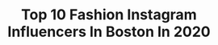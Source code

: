 ---
title: Top 10 Fashion Instagram Influencers In Boston In 2020
description: >-
  Find top fashion Instagram influencers in Boston in 2020. Most popular hashtags: #fashion #ootd #happymothersday #casualstyle.
platform: Instagram
profiles:
  - username: "kadixhe"
    fullname: >-
      Kadi
    location: "United States"
    followers: 3371
    engagement: 1604
    commentsToLikes: 0.203089
    id: ck9hcgto6lblk0j780y5lvc41
    verified: false
    hashtags: "#moroccangirl, #runwaywalk, #bostonbloggers, #dopeports"
  - username: "alainapinto"
    fullname: >-
      A L A I N A  P I N T O
    location: "United States"
    followers: 14145
    engagement: 683
    commentsToLikes: 0.122871
    id: ck6ugzmgo649c0j713eu4xygu
    verified: true
    hashtags: "#curls, #ootd, #amnews, #woah"
  - username: "cutest_animals10"
    fullname: >-
      Cute Animals 🐼 Dogs 🐶 Cats 🐈
    location: "United States"
    followers: 43616
    engagement: 223
    commentsToLikes: 0.011107
    id: ck0u2mq3c0dvb0i193fm8jwq7
    verified: false
    hashtags: "#huskypuppy, #cuteanimalsco, #lovemydog, #funnypictures"
  - username: "styledbyjeanne"
    fullname: >-
      Jeanne Curry Mooney
    location: "United States"
    followers: 15784
    engagement: 361
    commentsToLikes: 0.405927
    id: ck5btac2iflxd0i11rfovlvjf
    verified: false
    hashtags: "#orange, #springbreak, #20yroldribbon, #sweatshirt"
  - username: "alyssakstevens"
    fullname: >-
      Alyssa Stevens
    location: "United States"
    followers: 7068
    engagement: 730
    commentsToLikes: 0.077137
    id: ck0vy42r3253f0i198ybfafo9
    verified: false
    hashtags: "#skylineview, #covid, #urbangarden, #cocktail"
  - username: "fleurbys.rose"
    fullname: >-
      S. Rose
    location: "United States"
    followers: 167994
    engagement: 238
    commentsToLikes: 0.099813
    id: ck15qq2t343mz0i19u3jxuh90
    verified: false
    hashtags: "#cherryblossom, #throwback, #boston, #fashion"
  - username: "justinehuxley"
    fullname: >-
      Justine Huxley
    location: "United States"
    followers: 7606
    engagement: 1664
    commentsToLikes: 0.022917
    id: ck9hbek88ghhw0j78s647kj52
    verified: false
    hashtags: "#aiannouncer, #masks, #voiceoverartist, #wattsonapexlegends"
  - username: "sarah_rose_stuart"
    fullname: >-
      SRS
    location: "United States"
    followers: 19225
    engagement: 287
    commentsToLikes: 0.066335
    id: ck15tnipqiyq90i197oz8stj1
    verified: false
    hashtags: "#ltkkids, #ltkfamily, #kule, #averystuartbirthday"
  - username: "just.ador"
    fullname: >-
      Ador Hashani 🇽🇰🇺🇸
    location: "United States"
    followers: 12515
    engagement: 340
    commentsToLikes: 0.079185
    id: ck15s1s0hasz30i19prbs2c4z
    verified: false
    hashtags: "#contest, #inspiration, #style, #lifestyleblogger"
  - username: "diamondsfordimes"
    fullname: >-
      Kelly Schneider
    location: "United States"
    followers: 40160
    engagement: 164
    commentsToLikes: 0.041862
    id: ck0u8f8d6784x0i194j7fwiv4
    verified: false
    hashtags: "#drinkarcticsummer, #craftedwithpolar, #gucci, #mdw"
---
